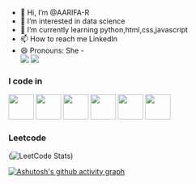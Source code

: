 - 👋 Hi, I’m @AARIFA-R
- 👀 I’m interested in data science
- 🌱 I’m currently learning python,html,css,javascript
- 📫 How to reach me LinkedIn
- 😄 Pronouns: She
-<br /> [<img src="https://img.shields.io/badge/Gmail-D14836?style=for-the-badge&logo=gmail&logoColor=white" />](nshree03112005@gmail.com) [<img src="https://img.shields.io/badge/LinkedIn-0077B5?style=for-the-badge&logo=linkedin&logoColor=white" />](https://www.linkedin.com/in/nithyashreead//)
### I code in
<img height="50" width="50" src="https://img.icons8.com/color/48/000000/python.png" /> <img height="50" width="50" src="https://img.icons8.com/color/48/000000/c-programming.png" /> <img height="50" width="50" src="https://img.icons8.com/color/48/000000/c-plus-plus-logo.png" /> <img height="50" width="50" src="https://img.icons8.com/color/48/000000/java-coffee-cup-logo.png" /> <img height="50" width="50" src="https://img.icons8.com/color/48/000000/html-5.png" /> <img height="50" width="50" src="https://img.icons8.com/color/48/000000/css3.png" />

### Leetcode

(![LeetCode Stats](https://leetcard.jacoblin.cool/Nithya_shree_03?theme=dark&font=Cutive&ext=heatmap))

[![Ashutosh's github activity graph](https://github-readme-activity-graph.vercel.app/graph?username=Nithyashree03-code&bg_color=030222&color=ecf005&line=165af8&point=e1dfdb&area=true&hide_border=true)](https://github.com/ashutosh00710/github-readme-activity-graph)
